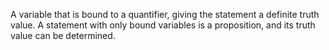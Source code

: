 A variable that is bound to a quantifier, giving the statement a definite truth value. A statement with only bound variables is a proposition, and its truth value can be determined.